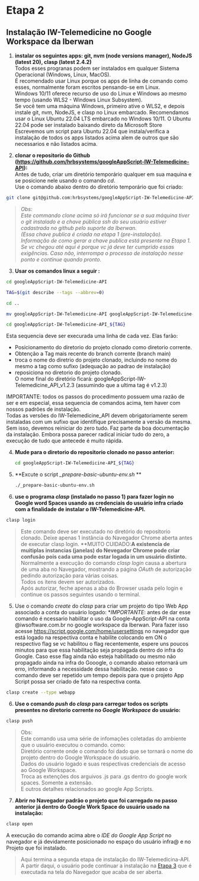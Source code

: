 # Etapa 2  
## Instalação IW-Telemedicine no Google Workspace da Iberwan


1. **instalar os seguintes apps: git, nvm (node versions manager), NodeJS (latest 20), clasp (latest 2.4.2)**  
Todos esses progranas podem ser instalados em qualquer Sistema Operacional (Windows, Linux, MacOS).  
É recomendado usar Linux porque os apps de linha de comando como esses, normalmente foram escritos pensando-se em Linux.  
Windows 10/11 oferece recurso de uso do Linux e Windows ao mesmo tempo (usando WLS2 - Windows Linux Subsystem).  
Se você tem uma máquina Windows, primeiro ative o WLS2, e depois instale git, nvm, NodeJS, e clasp no Linux embarcado.
Recomendamos usar o Linux Ubuntu 22.04 LTS embarcado no Windows 10/11. O Ubuntu 22.04 pode ser instalado baixando direto da Microsoft Store
Escrevemos um script para Ubuntu 22.04 que instala/verifica a instalação de todos os apps listados acima alem de outros que são necessarios e não listados acima.
  

3. **clonar o repositorio do Github (https://github.com/hrbsystems/googleAppScript-IW-Telemedicine-API):**  
Antes de tudo, criar um diretório temporário qualquer em sua maquina e se posicione nele usando o comando *cd*.  
Use o comando abaixo dentro do diretório temporário que foi criado:
```bash
git clone git@github.com:hrbsystems/googleAppScript-IW-Telemedicine-API.git
```  
> *Obs:  
Este commando clone acima só irá funcionar se a sua máquina tiver o git instalado e a chave pública ssh do seu usuário estiver cadastrada no github pelo suporte da Iberwan.    
(Essa chave publica é criada na etapa 1 (pre-instalação).  
Informação de como gerar a chave publica está presente na Etapa 1.  
Se vc chegou até aqui é porque vc já deve ter cumprido essas exigências. Caso não, interrompa o processo de instalação nesse ponto e continue quando pronto.*
  
3. **Usar os comandos linux a seguir :**  
```bash  
cd googleAppScript-IW-Telemedicine-API
```
```bash
TAG=$(git describe --tags --abbrev=0)
```  
```bash  
cd ..
```
```bash  
mv googleAppScript-IW-Telemedicine-API googleAppScript-IW-Telemedicine-API_${TAG}
```

```bash
cd googleAppScript-IW-Telemedicine-API_${TAG}
```

Esta sequencia deve ser execurada uma linha de cada vez. Elas farão:  
* Posicionamento do diretorio do projeto clonado como diretorio corrente.  
* Obtenção a Tag mais recente do branch corrente (branch main)
* troca o nome do diretrio do projeto clonado, incluindo no nome do mesmo a tag como sufixo (adequação ao padrao de instalação)
* reposiciona no diretorio do projeto clonado.  
O nome final do diretório ficará: googleAppScript-IW-Telemedicine_API_v1.2.3 (assumindo que a ultima tag é v1.2.3)

IMPORTANTE: todos os passos do procedimento possuem uma razão de ser e em especial, essa sequencia de comandos acima, tem haver com nossos padrões de instalação.  
Todas as versões do IW-Telemedicine_API devem obrigatoriamente serem instaladas com um sufixo que identifique precisamente a versão da mesma.
Sem isso, devemos reiniciar do zero tudo. Faz parte da boa documentação da instalação. Embora possa parecer radical iniciar tudo do zero, a execução de
tudo que antecede é muito rápida.  
  
4. **Mude para o diretorio do repositorio clonado no passo anterior:**  
   ```bash
   cd googleAppScript-IW-Telemedicine-API_${TAG}
   ```
5. **Excute o script *_prepare-basic-ubuntu-env.sh* **   
   ```bash
   ./_prepare-basic-ubuntu-env.sh
   ```   
6. **use o programa *clasp* (instalado no passo 1) para fazer login no Google word Spaces usando as credenciais do usuário infra criado com a finalidade de instalar o IW-Telemedicine-API.**  
```bash
clasp login  
```  
>Este comando deve ser executado no diretório do repositorio clonado. Deixe apenas 1 instância do Navegador Chrome aberta antes de executar clasp login.
**MUITO CUIDADO:**A existencia de muitiplas instancias (janelas) do Nevegador Chrome pode criar confusão pois cada uma pode estar logada in um usuário distinto.**  
Normalmente a execução do comando *clasp login* causa a abertura de uma aba no Navegador, mostrando a página *OAuth* de autorização pedindo autorização para várias coisas.  
Todos os itens devem ser autorizados.  
Após autorizar, feche apenas a aba do Browser usada pelo login e continue os passos seguintes usando o terminal.  

  
5. Use o comando *create* do *clasp* para criar um projeto do tipo Web App associado a conta do usuário logado:
**IMPORTANTE*: antes de dar esse comando é ncessario habilitar o uso da Google-AppScript-API na conta <nome-cliente>@iwsoftware.com.br no google workspace da Iberwan.
Para fazer isso acesse https://script.google.com/home/usersettings no navegador que está logado na respectiva conta e habilite colocando em ON o respectivo flag
se vc habilitou o flag recentemente, espere uns poucos minutos para que essa habilitação seja propagada dentro do infra do Google.
Caso esse flag ainda não esteja habilitado ou mesmo não propagado ainda na infra do Gooogle, o comando abaixo retornará um erro, informando a necessidade dessa habilitação.
nesse caso o comando deve ser repetido um tempo depois para que o projeto App Script possa ser criado de fato na respectiva conta.
   
```bash
clasp create --type webapp
```  

6. **Use o comando *push* do *clasp* para carregar todos os scripts presentes no diretorio corrente no *Google Workspace* do usuário:**
```bash
clasp push
```  
>Obs:  
Este comando usa uma série de infomações coletadas do ambiente que o usuário executou o comando.
como:  
Diretório corrente onde o comando foi dado que se tornará o nome do projeto dentro do Google Workspace do usuário.  
Dados do usuário logado e suas respectivas credenciais de acesso ao Google Workspace.  
Troca as extenções dos arguivos .js para .gs dentro do google work spaces. Somente a extensão.  
E outros detalhes relacionados ao google App Scripts.  

7. **Abrir no Navegador padrão o projeto que foi carregado no passo anterior já dentro do Google Work Space do usuário usado na instalação:**   
```bash
clasp open
```    
A execução do comando acima abre o *IDE do Google App Script* no navegador e já devidamente posicionado no espaço do usuário infra@ e no Projeto que foi instalado.    

>Aqui termina a segunda etapa de instalação do IW-Telemedicina-API.  
A partir daqui, o usuário pode continuar a instalação na [Etapa 3](./installing-iw-telemedicine-in-clients-gas-ide-lang-pt.md) que é executada na tela do Navegador que acaba de ser aberta.  

